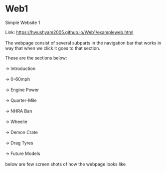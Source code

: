 # Web1
Simple Website 1

Link: https://hwushyam2005.github.io/Web1/exampleweb.html
<br>
<br>
The webpage consist of several subparts in the navigation bar that works in way that when we click it goes to that section.
<br>

These are the sections below: 
<br>
<br>
-> Introduction 
<br>
<br>
-> 0-60mph 
<br>
<br>
-> Engine Power
<br>
<br> 
-> Quarter-Mile
<br>
<br> 
-> NHRA Ban
<br>
<br> 
-> Wheelie
<br>
<br> 
-> Demon Crate
<br>
<br> 
-> Drag Tyres
<br>
<br> 
-> Future Models
<br>
<br>
below are few screen shots of how the webpage looks like

